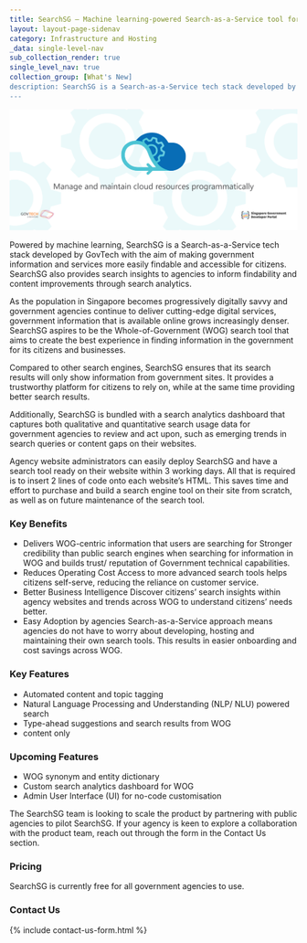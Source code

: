 ```yaml
---
title: SearchSG – Machine learning-powered Search-as-a-Service tool for enhanced accessibility and discoverability
layout: layout-page-sidenav
category: Infrastructure and Hosting
_data: single-level-nav
sub_collection_render: true
single_level_nav: true
collection_group: [What's New]
description: SearchSG is a Search-as-a-Service tech stack developed by GovTech that lets citizens discover and access government information and services more easily. Learn more!
---
```


![SearchSG banner](/assets/img/I2C-HeaderBanner-v2.png)

Powered by machine learning, SearchSG is a Search-as-a-Service tech stack developed by GovTech with the aim of making government information and services more easily findable and accessible for citizens. SearchSG also provides search insights to agencies to inform findability and content improvements through search analytics.

As the population in Singapore becomes progressively digitally savvy and government agencies continue to deliver cutting-edge digital services, government information that is available online grows increasingly denser. SearchSG aspires to be the Whole-of-Government (WOG) search tool that aims to create the best experience in finding information in the government for its citizens and businesses.

Compared to other search engines, SearchSG ensures that its search results will only show information from government sites. It provides a trustworthy platform for citizens to rely on, while at the same time providing better search results. 

Additionally, SearchSG is bundled with a search analytics dashboard that captures both qualitative and quantitative search usage data for government agencies to review and act upon, such as emerging trends in search queries or content gaps on their websites.

Agency website administrators can easily deploy SearchSG and have a search tool ready on their website within 3 working days. All that is required is to insert 2 lines of code onto each website’s HTML. This saves time and effort to purchase and build a search engine tool on their site from scratch, as well as on future maintenance of the search tool.

### Key Benefits  

- Delivers WOG-centric information that users are searching for
Stronger credibility than public search engines when searching for information in WOG and builds trust/ reputation of Government technical capabilities.
- Reduces Operating Cost
Access to more advanced search tools helps citizens self-serve, reducing the reliance on customer service.
- Better Business Intelligence
Discover citizens’ search insights within agency websites and trends across WOG to understand citizens’ needs better. 
- Easy Adoption by agencies
Search-as-a-Service approach means agencies do not have to worry about developing, hosting and maintaining their own search tools. This results in easier onboarding and cost savings across WOG.

### Key Features

- Automated content and topic tagging 
- Natural Language Processing and Understanding (NLP/ NLU) powered search
- Type-ahead suggestions and search results from WOG 
- content only

### Upcoming Features

- WOG synonym and entity dictionary
- Custom search analytics dashboard for WOG 
- Admin User Interface (UI) for no-code customisation

The SearchSG team is looking to scale the product by partnering with public agencies to pilot SearchSG. If your agency is keen to explore a collaboration with the product team, reach out through the form in the Contact Us section.

### Pricing

SearchSG is currently free for all government agencies to use. 

### Contact Us

{% include contact-us-form.html %} 
